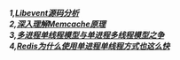 


***1,[Libevent源码分析](https://blog.csdn.net/column/details/libevent-src.html)***  
***2,[深入理解Memcache原理](https://blog.csdn.net/wusuopuBUPT/article/details/18238003)***  
***3,[多进程单线程模型与单进程多线程模型之争](https://www.jianshu.com/p/c61a7746d139)***  
***4,[Redis为什么使用单进程单线程方式也这么快](https://www.cnblogs.com/syyong/p/6231326.html)***  
